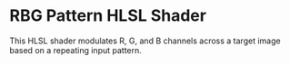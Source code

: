 # RBG Pattern HLSL Shader
This HLSL shader modulates R, G, and B channels across a target image based on a repeating input pattern.